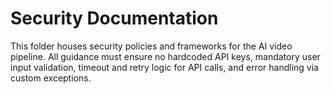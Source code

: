 # Security Documentation

This folder houses security policies and frameworks for the AI video pipeline. All guidance must ensure no hardcoded API keys, mandatory user input validation, timeout and retry logic for API calls, and error handling via custom exceptions.
